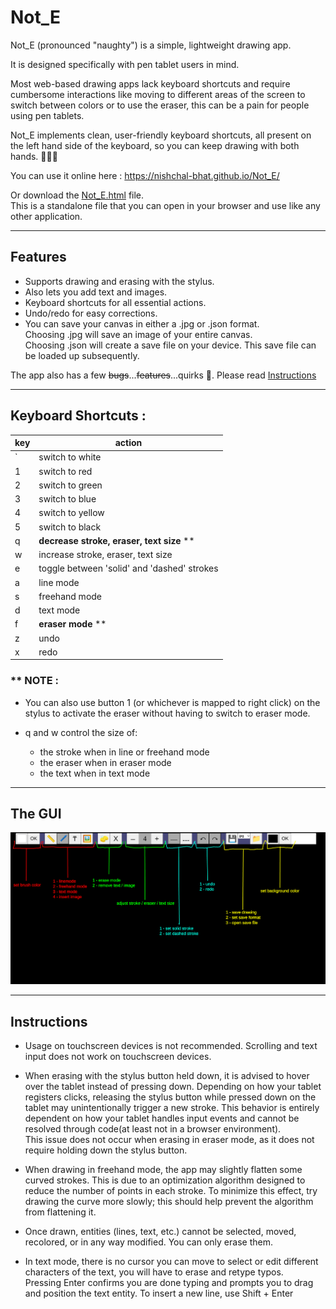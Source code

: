 # Not_E

Not_E (pronounced "naughty") is a simple, lightweight drawing app.

It is designed specifically with pen tablet users in mind.

Most web-based drawing apps lack keyboard shortcuts and require cumbersome interactions like moving to different areas of the screen to switch between colors or to use the eraser, this can be a pain for people using pen tablets.

Not_E implements clean, user-friendly keyboard shortcuts, all present on the left hand side of the keyboard, so you can keep drawing with both hands. 🫲😁🫱

You can use it online here : https://nishchal-bhat.github.io/Not_E/

Or download the [Not_E.html](./Not_E.html) file.<br>
This is a standalone file that you can open in your browser and use like any other application.

---
## Features
- Supports drawing and erasing with the stylus.
- Also lets you add text and images.
- Keyboard shortcuts for all essential actions.
- Undo/redo for easy corrections.
- You can save your canvas in either a .jpg or .json format. <br>
Choosing .jpg will save an image of your entire canvas.<br>
Choosing .json will create a save file on your device. This save file can be loaded up subsequently.

The app also has a few ~~bugs~~...~~features~~...quirks 🤭. Please read [Instructions](https://github.com/Nishchal-Bhat/Not_E?tab=readme-ov-file#instructions)

---
## Keyboard Shortcuts : 
|key|action|
|-|-|
|`|switch to white|
|1|switch to red|
|2|switch to green|
|3|switch to blue|
|4|switch to yellow|
|5|switch to black|
|q|__decrease stroke, eraser, text size__ **|
|w|increase stroke, eraser, text size|
|e|toggle between 'solid' and 'dashed' strokes|
|a|line mode|
|s|freehand mode|
|d|text mode|
|f|__eraser mode__ **|
|z|undo|
|x|redo|

### ** __NOTE__ : 
- You can also use button 1 (or whichever is mapped to right click) on the stylus to activate the eraser without having to switch to eraser mode.

- q and w control the size of:
  - the stroke when in line or freehand mode
  - the eraser when in eraser mode
  - the text when in text mode

---
## The GUI
![Notes App Screenshot](./GUI_manual.png)

---
## Instructions

- Usage on touchscreen devices is not recommended. Scrolling and text input does not work on touchscreen devices.
 
- When erasing with the stylus button held down, it is advised to hover over the tablet instead of pressing down. Depending on how your tablet registers clicks, releasing the stylus button while pressed down on the tablet may unintentionally trigger a new stroke. This behavior is entirely dependent on how your tablet handles input events and cannot be resolved through code(at least not in a browser environment).<br>
This issue does not occur when erasing in eraser mode, as it does not require holding down the stylus button.

- When drawing in freehand mode, the app may slightly flatten some curved strokes. This is due to an optimization algorithm designed to reduce the number of points in each stroke. To minimize this effect, try drawing the curve more slowly; this should help prevent the algorithm from flattening it.

- Once drawn, entities (lines, text, etc.) cannot be selected, moved, recolored, or in any way modified. You can only erase them.

- In text mode, there is no cursor you can move to select or edit different characters of the text, you will have to erase and retype typos.<br>
Pressing Enter confirms you are done typing and prompts you to drag and position the text entity. To insert a new line, use Shift + Enter
